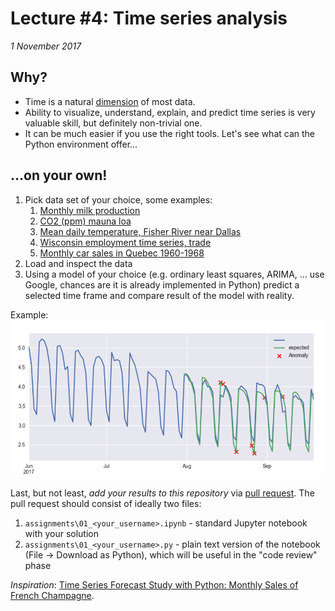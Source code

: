 # Lecture #4: Time series analysis

_1 November 2017_

## Why?

* Time is a natural [dimension](https://en.wikipedia.org/wiki/Dimension_(data_warehouse)) of most data.
* Ability to visualize, understand, explain, and predict time series is very valuable skill, but definitely non-trivial one.
* It can be much easier if you use the right tools. Let's see what can the Python environment offer...

## ...on your own!

1. Pick data set of your choice, some examples:
   1. [Monthly milk production](https://datamarket.com/data/set/22ox/monthly-milk-production-pounds-per-cow-jan-62-dec-75#!ds=22ox&display=line)
   2. [CO2 (ppm) mauna loa](https://datamarket.com/data/set/22v1/co2-ppm-mauna-loa-1965-1980#!ds=22v1&display=line)
   3. [Mean daily temperature, Fisher River near Dallas](https://datamarket.com/data/set/235d/mean-daily-temperature-fisher-river-near-dallas-jan-01-1988-to-dec-31-1991#!ds=235d&display=line)
   4. [Wisconsin employment time series, trade](https://datamarket.com/data/set/22l8/wisconsin-employment-time-series-trade-jan-1961-oct-1975#!ds=22l8&display=line)
   5. [Monthly car sales in Quebec 1960-1968](https://datamarket.com/data/set/22n4/monthly-car-sales-in-quebec-1960-1968#!ds=22n4&display=line)
2. Load and inspect the data
3. Using a model of your choice (e.g. ordinary least squares, ARIMA, ... use Google, chances are it is already implemented in Python) predict a selected time frame and compare result of the model with reality.

Example:
![Anomaly detection simulation example](files/anomaly_detection_example.png)

Last, but not least, *add your results to this repository* via [pull request](https://help.github.com/articles/about-pull-requests/). 
The pull request should consist of ideally two files:

1. `assignments\01_<your_username>.ipynb` - standard Jupyter notebook with your solution
2. `assignments\01_<your_username>.py` - plain text version of the notebook (File -> Download as Python), which will be useful in the "code review" phase

_Inspiration_: [Time Series Forecast Study with Python: Monthly Sales of French Champagne](https://machinelearningmastery.com/time-series-forecast-study-python-monthly-sales-french-champagne/).
